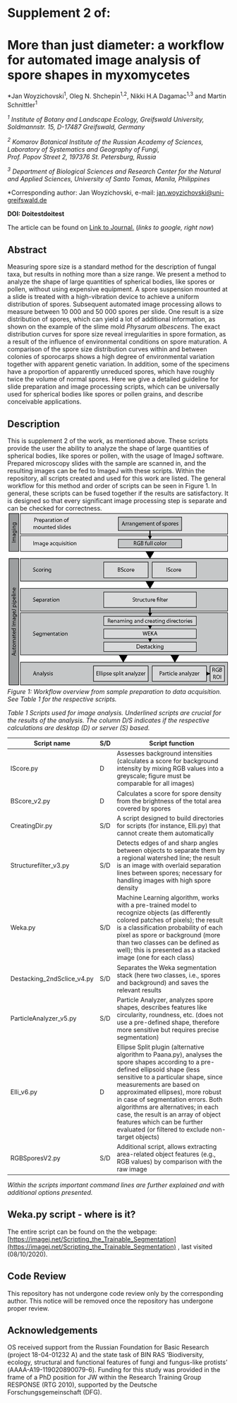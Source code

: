 # Supplement 2 of:
# More than just diameter: a workflow for automated image analysis of spore shapes in myxomycetes

*Jan Woyzichovski<sup>1</sup>, Oleg N. Shchepin<sup>1,2</sup>, Nikki H.A Dagamac<sup>1,3</sup> and Martin Schnittler<sup>1</sup>

*<sup>1</sup> Institute of Botany and Landscape Ecology, Greifswald University, Soldmannstr. 15, D-17487 Greifswald, Germany*

*<sup>2</sup> Komarov Botanical Institute of the Russian Academy of Sciences, Laboratory of Systematics and Geography of Fungi, <br/>
Prof. Popov Street 2, 197376 St. Petersburg, Russia*

*<sup>3</sup> Department of Biological Sciences and Research Center for the Natural and Applied Sciences, University of Santo Tomas, Manila, Philippines*

*Corresponding author: Jan Woyzichovski, e-mail: jan.woyzichovski@uni-greifswald.de

**DOI: Doitestdoitest**

The article can be found on [Link to Journal.](http://google.com) (*links to google, right now*)

## Abstract
Measuring spore size is a standard method for the description of fungal taxa, but results in nothing more than a size range. We present a method to analyze the shape of large quantities of spherical bodies, like spores or pollen, without using expensive equipment. A spore suspension mounted at a slide is treated with a high-vibration device to achieve a uniform distribution of spores. Subsequent automated image processing allows to measure between 10 000 and 50 000 spores per slide. One result is a size distribution of spores, which can yield a lot of additional information, as shown on the example of the slime mold *Physarum albescens*. The exact distribution curves for spore size reveal irregularities in spore formation, as a result of the influence of environmental conditions on spore maturation. A comparison of the spore size distribution curves within and between colonies of sporocarps shows a high degree of environmental variation together with apparent genetic variation. In addition, some of the specimens have a proportion of apparently unreduced spores, which have roughly twice the volume of normal spores. Here we give a detailed guideline for slide preparation and image processing scripts, which can be universally used for spherical bodies like spores or pollen grains, and describe conceivable applications.

## Description
This is supplement 2 of the work, as mentioned above. 
These scripts provide the user the ability to analyze the shape of large quantities of spherical bodies, like spores or pollen, with the usage of ImageJ software. Prepared microscopy slides with the sample are scanned in, and the resulting images can be fed to ImageJ with these scripts. 
Within the repository, all scripts created and used for this work are listed. The general workflow for this method and order of scripts can be seen in Figure 1.
In general, these scripts can be fused together if the results are satisfactory. It is designed so that every significant image processing step is separate and can be checked for correctness. 
![Image of Workflow](https://github.com/JanWoyzi/Sporesize-Measurement/blob/main/ImgForReadme/workflow-02.png) <br/>
*Figure 1: Workflow overview from sample preparation to data acquisition. See Table 1 for the respective scripts.*

*Table 1 Scripts used for image analysis. Underlined scripts are crucial for the results of the analysis. The column D/S indicates if the respective calculations are desktop (D) or server (S) based.*

Script name	 | S/D |	Script function
-------------|-|-----------------
IScore.py |	D |	Assesses background intensities (calculates a score for background intensity by mixing RGB values into a greyscale; figure must be comparable for all images)
BScore_v2.py |	D |	Calculates a score for spore density from the brightness of the total area covered by spores
CreatingDir.py | S/D	| A script designed to build directories for scripts (for instance, Elli.py) that cannot create them automatically
Structurefilter_v3.py |	S/D	| Detects edges of and sharp angles between objects to separate them by a regional watershed line; the result is an image with overlaid separation lines between spores; necessary for handling images with high spore density
Weka.py |	S/D |	Machine Learning algorithm, works with a pre-trained model to recognize objects (as differently colored patches of pixels); the result is a classification probability of each pixel as spore or background (more than two classes can be defined as well); this is presented as a stacked image (one for each class)
Destacking_2ndSclice_v4.py |	S/D  |	Separates the Weka segmentation stack (here two classes, i.e., spores and background) and saves the relevant results
ParticleAnalyzer_v5.py |	S/D |	Particle Analyzer, analyzes spore shapes, describes features like circularity, roundness, etc. (does not use a pre-defined shape, therefore more sensitive but requires precise segmentation)
Elli_v6.py |	D	| Ellipse Split plugin (alternative algorithm to Paana.py), analyses the spore shapes according to a pre-defined ellipsoid shape (less sensitive to a particular shape, since measurements are based on approximated ellipses), more robust in case of segmentation errors. Both algorithms are alternatives; in each case, the result is an array of object features which can be further evaluated (or filtered to exclude non-target objects)
RGBSporesV2.py |	S/D	| Additional script, allows extracting area-related object features (e.g., RGB values) by comparison with the raw image

*Within the scripts important command lines are further explained and with additional options presented.*

## Weka.py script - where is it?
The entire script can be found on the the webpage: [https://imagej.net/Scripting_the_Trainable_Segmentation](https://imagej.net/Scripting_the_Trainable_Segmentation) 
, last visited (08/10/2020).

## Code Review
This repository has not undergone code review only by the corresponding author. This notice will be removed once the repository has undergone proper review.

## Acknowledgements
OS received support from the Russian Foundation for Basic Research (project 18-04-01232 А) and the state task of BIN RAS ‘Biodiversity, ecology, structural and functional features of fungi and fungus-like protists’ (АААА-А19-119020890079-6).
Funding for this study was provided in the frame of a PhD position for JW within the Research Training Group RESPONSE (RTG 2010), supported by the Deutsche Forschungsgemeinschaft (DFG).
